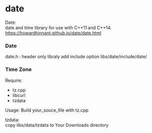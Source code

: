 date
===============

Date:  
date and time library for use with C++11 and C++14.  
https://howardhinnant.github.io/date/date.html 


### Date
date.h : header only libraly
add include option
libs/date/include/date/

### Time Zone
Require: 
- tz.cpp  
- libcurl  
- tzdata

Usage:
Build your_souce_file with tz.cpp

tzdata:  
copy libs/data/tzdata
to Your Downloads directory


